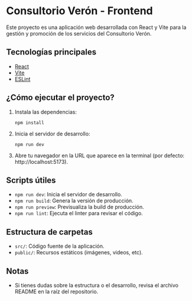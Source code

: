 # Consultorio Verón - Frontend

Este proyecto es una aplicación web desarrollada con React y Vite para la gestión y promoción de los servicios del Consultorio Verón.

## Tecnologías principales

- [React](https://react.dev/)
- [Vite](https://vitejs.dev/)
- [ESLint](https://eslint.org/)

## ¿Cómo ejecutar el proyecto?

1. Instala las dependencias:
   ```
   npm install
   ```
2. Inicia el servidor de desarrollo:
   ```
   npm run dev
   ```
3. Abre tu navegador en la URL que aparece en la terminal (por defecto: http://localhost:5173).

## Scripts útiles

- `npm run dev`: Inicia el servidor de desarrollo.
- `npm run build`: Genera la versión de producción.
- `npm run preview`: Previsualiza la build de producción.
- `npm run lint`: Ejecuta el linter para revisar el código.

## Estructura de carpetas

- `src/`: Código fuente de la aplicación.
- `public/`: Recursos estáticos (imágenes, videos, etc).

## Notas

- Si tienes dudas sobre la estructura o el desarrollo, revisa el archivo README en la raíz del repositorio.
